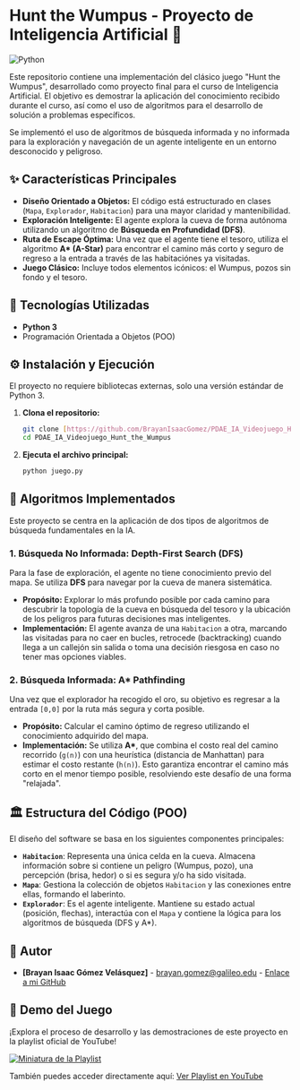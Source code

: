 #  Hunt the Wumpus - Proyecto de Inteligencia Artificial 🏹

![Python](https://img.shields.io/badge/Python-3.9%2B-blue?style=for-the-badge&logo=python)

Este repositorio contiene una implementación del clásico juego "Hunt the Wumpus", desarrollado como proyecto final para el curso de Inteligencia Artificial. El objetivo es demostrar la aplicación del conocimiento recibido durante el curso, así como el uso de algoritmos para el desarrollo de solución a problemas específicos.

Se implementó el uso de algoritmos de búsqueda informada y no informada para la exploración y navegación de un agente inteligente en un entorno desconocido y peligroso.

## ✨ Características Principales

* **Diseño Orientado a Objetos:** El código está estructurado en clases (`Mapa`, `Explorador`, `Habitacion`) para una mayor claridad y mantenibilidad.
* **Exploración Inteligente:** El agente explora la cueva de forma autónoma utilizando un algoritmo de **Búsqueda en Profundidad (DFS)**.
* **Ruta de Escape Óptima:** Una vez que el agente tiene el tesoro, utiliza el algoritmo **A\* (A-Star)** para encontrar el camino más corto y seguro de regreso a la entrada a través de las habitaciónes ya visitadas.
* **Juego Clásico:** Incluye todos elementos icónicos: el Wumpus, pozos sin fondo y el tesoro.

## 🐍 Tecnologías Utilizadas

* **Python 3**
* Programación Orientada a Objetos (POO)

## ⚙️ Instalación y Ejecución

El proyecto no requiere bibliotecas externas, solo una versión estándar de Python 3.

1.  **Clona el repositorio:**
    ```bash
    git clone [https://github.com/BrayanIsaacGomez/PDAE_IA_Videojuego_Hunt_the_Wumpus.git](https://github.com/BrayanIsaacGomez/PDAE_IA_Videojuego_Hunt_the_Wumpus.git)
    cd PDAE_IA_Videojuego_Hunt_the_Wumpus
    ```

2.  **Ejecuta el archivo principal:**
    ```bash
    python juego.py
    ```

## 🧠 Algoritmos Implementados

Este proyecto se centra en la aplicación de dos tipos de algoritmos de búsqueda fundamentales en la IA.

### 1. Búsqueda No Informada: Depth-First Search (DFS)

Para la fase de exploración, el agente no tiene conocimiento previo del mapa. Se utiliza **DFS** para navegar por la cueva de manera sistemática.

* **Propósito:** Explorar lo más profundo posible por cada camino para descubrir la topología de la cueva en búsqueda del tesoro y la ubicación de los peligros para futuras decisiones mas inteligentes.
* **Implementación:** El agente avanza de una `Habitacion` a otra, marcando las visitadas para no caer en bucles, retrocede (backtracking) cuando llega a un callejón sin salida o toma una decisión riesgosa en caso no tener mas opciones viables.

### 2. Búsqueda Informada: A\* Pathfinding

Una vez que el explorador ha recogido el oro, su objetivo es regresar a la entrada `[0,0]` por la ruta más segura y corta posible.

* **Propósito:** Calcular el camino óptimo de regreso utilizando el conocimiento adquirido del mapa.
* **Implementación:** Se utiliza **A\***, que combina el costo real del camino recorrido (`g(n)`) con una heurística (distancia de Manhattan) para estimar el costo restante (`h(n)`). Esto garantiza encontrar el camino más corto en el menor tiempo posible, resolviendo este desafío de una forma "relajada".

## 🏛️ Estructura del Código (POO)

El diseño del software se basa en los siguientes componentes principales:

* **`Habitacion`**: Representa una única celda en la cueva. Almacena información sobre si contiene un peligro (Wumpus, pozo), una percepción (brisa, hedor) o si es segura y/o ha sido visitada.
* **`Mapa`**: Gestiona la colección de objetos `Habitacion` y las conexiones entre ellas, formando el laberinto.
* **`Explorador`**: Es el agente inteligente. Mantiene su estado actual (posición, flechas), interactúa con el `Mapa` y contiene la lógica para los algoritmos de búsqueda (DFS y A\*).

## 👤 Autor

* **[Brayan Isaac Gómez Velásquez]** - [brayan.gomez@galileo.edu](brayan.gomez@galileo.edu) - [Enlace a mi GitHub](https://github.com/BrayanIsaacGomez)

## 🎯 Demo del Juego

¡Explora el proceso de desarrollo y las demostraciones de este proyecto en la playlist oficial de YouTube!

[![Miniatura de la Playlist](https://i.ytimg.com/pl_c/PLp0enpagyuznbeSGIcl1MefFM5z9PsUIg/studio_square_thumbnail.jpg?sqp=COSkxcYG-oaymwEICKoDEPABSFqi85f_AwYI5b7FxgY=&rs=AOn4CLAKL04mwZ3IoMbOLB-BFtaun5QwCw)](https://www.youtube.com/playlist?list=PLp0enpagyuznbeSGIcl1MefFM5z9PsUIg)

También puedes acceder directamente aquí: [Ver Playlist en YouTube](https://www.youtube.com/playlist?list=PLp0enpagyuznbeSGIcl1MefFM5z9PsUIg)
